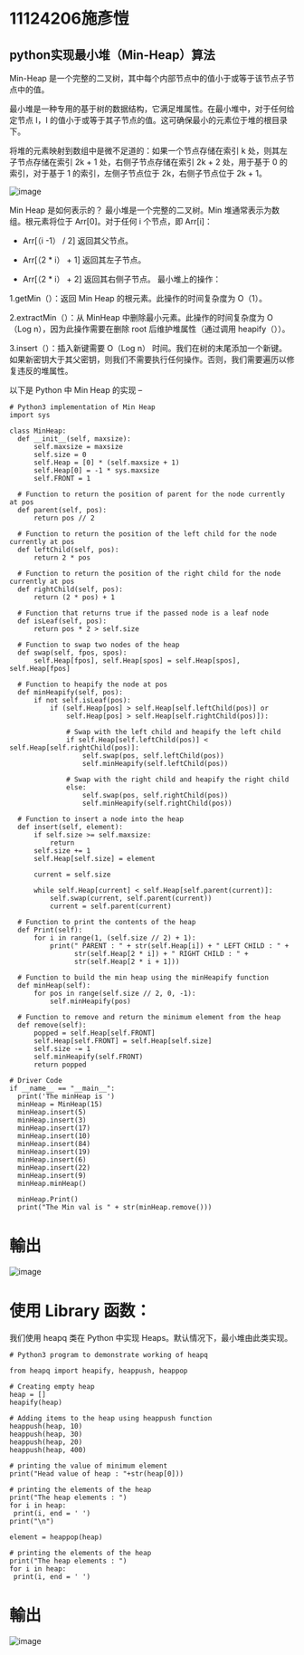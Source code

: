# 11124206施彥愷

## python实现最小堆（Min-Heap）算法
Min-Heap 是一个完整的二叉树，其中每个内部节点中的值小于或等于该节点子节点中的值。

最小堆是一种专用的基于树的数据结构，它满足堆属性。在最小堆中，对于任何给定节点 I，I 的值小于或等于其子节点的值。这可确保最小的元素位于堆的根目录下。

将堆的元素映射到数组中是微不足道的：如果一个节点存储在索引 k 处，则其左子节点存储在索引 2k + 1 处，右侧子节点存储在索引 2k + 2 处，用于基于 0 的索引，对于基于 1 的索引，左侧子节点位于 2k，右侧子节点位于 2k + 1。


![image](https://github.com/user-attachments/assets/84de9d75-f75c-4dc2-9546-580d78950e49)

Min Heap 是如何表示的？
最小堆是一个完整的二叉树。Min 堆通常表示为数组。根元素将位于 Arr[0]。对于任何 i 个节点，即 Arr[i]：

+ Arr[（i -1） / 2] 返回其父节点。
- Arr[（2 * i） + 1] 返回其左子节点。
* Arr[（2 * i） + 2] 返回其右侧子节点。
最小堆上的操作：

1.getMin（）：返回 Min Heap 的根元素。此操作的时间复杂度为 O（1）。

2.extractMin（）：从 MinHeap 中删除最小元素。此操作的时间复杂度为 O（Log n），因为此操作需要在删除 root 后维护堆属性（通过调用 heapify（））。

3.insert（）：插入新键需要 O（Log n） 时间。我们在树的末尾添加一个新键。如果新密钥大于其父密钥，则我们不需要执行任何操作。否则，我们需要遍历以修复违反的堆属性。

以下是 Python 中 Min Heap 的实现 –




  ```
# Python3 implementation of Min Heap 
 import sys

class MinHeap:
    def __init__(self, maxsize):
        self.maxsize = maxsize
        self.size = 0
        self.Heap = [0] * (self.maxsize + 1)
        self.Heap[0] = -1 * sys.maxsize
        self.FRONT = 1

    # Function to return the position of parent for the node currently at pos 
    def parent(self, pos):
        return pos // 2

    # Function to return the position of the left child for the node currently at pos 
    def leftChild(self, pos):
        return 2 * pos

    # Function to return the position of the right child for the node currently at pos 
    def rightChild(self, pos):
        return (2 * pos) + 1

    # Function that returns true if the passed node is a leaf node 
    def isLeaf(self, pos):
        return pos * 2 > self.size

    # Function to swap two nodes of the heap 
    def swap(self, fpos, spos):
        self.Heap[fpos], self.Heap[spos] = self.Heap[spos], self.Heap[fpos]

    # Function to heapify the node at pos 
    def minHeapify(self, pos):
        if not self.isLeaf(pos):
            if (self.Heap[pos] > self.Heap[self.leftChild(pos)] or
                self.Heap[pos] > self.Heap[self.rightChild(pos)]):

                # Swap with the left child and heapify the left child 
                if self.Heap[self.leftChild(pos)] < self.Heap[self.rightChild(pos)]:
                    self.swap(pos, self.leftChild(pos))
                    self.minHeapify(self.leftChild(pos))

                # Swap with the right child and heapify the right child 
                else:
                    self.swap(pos, self.rightChild(pos))
                    self.minHeapify(self.rightChild(pos))

    # Function to insert a node into the heap 
    def insert(self, element):
        if self.size >= self.maxsize:
            return
        self.size += 1
        self.Heap[self.size] = element

        current = self.size

        while self.Heap[current] < self.Heap[self.parent(current)]:
            self.swap(current, self.parent(current))
            current = self.parent(current)

    # Function to print the contents of the heap 
    def Print(self):
        for i in range(1, (self.size // 2) + 1):
            print(" PARENT : " + str(self.Heap[i]) + " LEFT CHILD : " +
                  str(self.Heap[2 * i]) + " RIGHT CHILD : " +
                  str(self.Heap[2 * i + 1]))

    # Function to build the min heap using the minHeapify function 
    def minHeap(self):
        for pos in range(self.size // 2, 0, -1):
            self.minHeapify(pos)

    # Function to remove and return the minimum element from the heap 
    def remove(self):
        popped = self.Heap[self.FRONT]
        self.Heap[self.FRONT] = self.Heap[self.size]
        self.size -= 1
        self.minHeapify(self.FRONT)
        return popped

# Driver Code 
if __name__ == "__main__":
    print('The minHeap is ')
    minHeap = MinHeap(15)
    minHeap.insert(5)
    minHeap.insert(3)
    minHeap.insert(17)
    minHeap.insert(10)
    minHeap.insert(84)
    minHeap.insert(19)
    minHeap.insert(6)
    minHeap.insert(22)
    minHeap.insert(9)
    minHeap.minHeap()

    minHeap.Print()
    print("The Min val is " + str(minHeap.remove()))

```
# 輸出
![image](https://github.com/user-attachments/assets/0db4706b-ace9-4953-b769-e2785a5453ac)

# 使用 Library 函数：

我们使用 heapq 类在 Python 中实现 Heaps。默认情况下，最小堆由此类实现。
```
# Python3 program to demonstrate working of heapq 

from heapq import heapify, heappush, heappop 

# Creating empty heap 
heap = [] 
heapify(heap) 

# Adding items to the heap using heappush function 
heappush(heap, 10) 
heappush(heap, 30) 
heappush(heap, 20) 
heappush(heap, 400) 

# printing the value of minimum element 
print("Head value of heap : "+str(heap[0])) 

# printing the elements of the heap 
print("The heap elements : ") 
for i in heap: 
 print(i, end = ' ') 
print("\n") 

element = heappop(heap) 

# printing the elements of the heap 
print("The heap elements : ") 
for i in heap: 
 print(i, end = ' ')
```
# 輸出
![image](https://github.com/user-attachments/assets/20876e17-cdab-4bbd-aac7-a0b9322c20f9)
